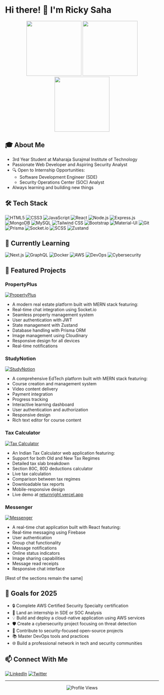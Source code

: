 # Hi there! 👋 I'm Ricky Saha

<div align="center">
  <img height="180em" src="https://github-readme-stats-git-masterrstaa-rickstaa.vercel.app/api?username=Ricky-saha&show_icons=true&theme=radical&include_all_commits=true&count_private=true"/>
  
  <img height="180em" src="https://github-readme-streak-stats-phi-opal.vercel.app/?user=Ricky-saha&theme=radical&hide_border=false"/>
  
  <img height="180em" src="https://github-readme-stats-git-masterrstaa-rickstaa.vercel.app/api/top-langs/?username=Ricky-saha&layout=compact&langs_count=7&theme=radical"/>
</div>

## 🎓 About Me
- 3rd Year Student at Maharaja Surajmal Institute of Technology
- Passionate Web Developer and Aspiring Security Analyst
- 🔍 Open to Internship Opportunities:
  - Software Development Engineer (SDE)
  - Security Operations Center (SOC) Analyst
- Always learning and building new things

## 🛠️ Tech Stack
![HTML5](https://img.shields.io/badge/-HTML5-E34F26?style=flat-square&logo=html5&logoColor=white)
![CSS3](https://img.shields.io/badge/-CSS3-1572B6?style=flat-square&logo=css3)
![JavaScript](https://img.shields.io/badge/-JavaScript-F7DF1E?style=flat-square&logo=javascript&logoColor=black)
![React](https://img.shields.io/badge/-React-61DAFB?style=flat-square&logo=react&logoColor=black)
![Node.js](https://img.shields.io/badge/-Node.js-339933?style=flat-square&logo=node.js&logoColor=white)
![Express.js](https://img.shields.io/badge/-Express.js-000000?style=flat-square&logo=express)
![MongoDB](https://img.shields.io/badge/-MongoDB-47A248?style=flat-square&logo=mongodb&logoColor=white)
![MySQL](https://img.shields.io/badge/-MySQL-4479A1?style=flat-square&logo=mysql&logoColor=white)
![Tailwind CSS](https://img.shields.io/badge/-Tailwind%20CSS-38B2AC?style=flat-square&logo=tailwind-css&logoColor=white)
![Bootstrap](https://img.shields.io/badge/-Bootstrap-7952B3?style=flat-square&logo=bootstrap&logoColor=white)
![Material-UI](https://img.shields.io/badge/-Material--UI-0081CB?style=flat-square&logo=material-ui)
![Git](https://img.shields.io/badge/-Git-F05032?style=flat-square&logo=git&logoColor=white)
![Prisma](https://img.shields.io/badge/-Prisma-2D3748?style=flat-square&logo=prisma)
![Socket.io](https://img.shields.io/badge/-Socket.io-010101?style=flat-square&logo=socket.io)
![SCSS](https://img.shields.io/badge/-SCSS-CC6699?style=flat-square&logo=sass&logoColor=white)
![Zustand](https://img.shields.io/badge/-Zustand-FF4154?style=flat-square&logo=react&logoColor=white)

## 🌱 Currently Learning
![Next.js](https://img.shields.io/badge/-Next.js-000000?style=flat-square&logo=next.js)
![GraphQL](https://img.shields.io/badge/-GraphQL-E10098?style=flat-square&logo=graphql)
![Docker](https://img.shields.io/badge/-Docker-2496ED?style=flat-square&logo=docker&logoColor=white)
![AWS](https://img.shields.io/badge/-AWS-232F3E?style=flat-square&logo=amazon-aws&logoColor=white)
![DevOps](https://img.shields.io/badge/-DevOps-336791?style=flat-square&logo=azure-devops)
![Cybersecurity](https://img.shields.io/badge/-Cybersecurity-FF0000?style=flat-square&logo=security&logoColor=white)



## 💼 Featured Projects

### PropertyPlus
[![PropertyPlus](https://github-readme-stats.vercel.app/api/pin/?username=Ricky-saha&repo=PropertyPlus&theme=radical)](https://github.com/Ricky-saha/PropertyPlus)
- A modern real estate platform built with MERN stack featuring:
- Real-time chat integration using Socket.io
- Seamless property management system
- User authentication with JWT
- State management with Zustand
- Database handling with Prisma ORM
- Image management using Cloudinary
- Responsive design for all devices
- Real-time notifications

### StudyNotion
[![StudyNotion](https://github-readme-stats.vercel.app/api/pin/?username=Ricky-saha&repo=StudyNotion&theme=radical)](https://github.com/Ricky-saha/StudyNotion)
- A comprehensive EdTech platform built with MERN stack featuring:
- Course creation and management system
- Video content delivery
- Payment integration
- Progress tracking
- Interactive learning dashboard
- User authentication and authorization
- Responsive design
- Rich text editor for course content

### Tax Calculator
[![Tax Calculator](https://github-readme-stats.vercel.app/api/pin/?username=Ricky-saha&repo=TaxCalculator&theme=radical)](https://github.com/Ricky-saha/TaxCalculator)
- An Indian Tax Calculator web application featuring:
- Support for both Old and New Tax Regimes
- Detailed tax slab breakdown
- Section 80C, 80D deductions calculator
- Live tax calculation
- Comparison between tax regimes
- Downloadable tax reports
- Mobile-responsive design
- Live demo at [returnright.vercel.app](https://returnright.vercel.app)

### Messenger
[![Messenger](https://github-readme-stats.vercel.app/api/pin/?username=Ricky-saha&repo=Messenger&theme=radical)](https://github.com/Ricky-saha/Messenger)
- A real-time chat application built with React featuring:
- Real-time messaging using Firebase
- User authentication
- Group chat functionality
- Message notifications
- Online status indicators
- Image sharing capabilities
- Message read receipts
- Responsive chat interface

[Rest of the sections remain the same]

## 🎯 Goals for 2025
- 🔒 Complete AWS Certified Security Specialty certification
- 🚀 Land an internship in SDE or SOC Analysis
- 💡 Build and deploy a cloud-native application using AWS services
- 🛡️ Create a cybersecurity project focusing on threat detection
- 🤝 Contribute to security-focused open-source projects
- 📚 Master DevOps tools and practices
- 🌐 Build a professional network in tech and security communities

## 📫 Connect With Me
[![LinkedIn](https://img.shields.io/badge/-LinkedIn-0A66C2?style=flat-square&logo=linkedin)](https://www.linkedin.com/in/ricky-saha/)
[![Twitter](https://img.shields.io/badge/-Twitter-1DA1F2?style=flat-square&logo=twitter&logoColor=white)](https://x.com/saha__ricky)

---
<div align="center">
  <img src="https://komarev.com/ghpvc/?username=Ricky-saha&color=blueviolet" alt="Profile Views" />
</div>

